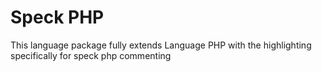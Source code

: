 # Speck PHP

This language package fully extends Language PHP with the highlighting specifically for speck php commenting